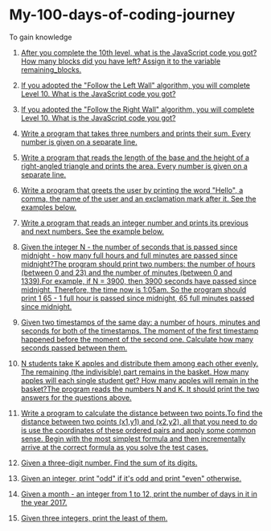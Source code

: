 # My-100-days-of-coding-journey
To gain knowledge

1. [After you complete the 10th level, what is the JavaScript code you got? How many blocks did you have left? 
Assign it to the variable remaining_blocks.](Day001.md)

2. [If you adopted the "Follow the Left Wall" algorithm, you will complete Level 10. What is the JavaScript code you got?](Day002.md) 

3. [If you adopted the "Follow the Right Wall" algorithm, you will complete Level 10. What is the JavaScript code you got?](Day003.md) 

4. [Write a program that takes three numbers and prints their sum. Every number is given on a separate line.](Day004.md)

5. [Write a program that reads the length of the base and the height of a right-angled triangle and prints the area. Every number is given on a separate line.](Day005.md)

6. [Write a program that greets the user by printing the word "Hello", a comma, the name of the user and an exclamation mark after it. See the examples below.](Day006.md)

7. [Write a program that reads an integer number and prints its previous and next numbers. See the example below.](Day007.md)

8. [Given the integer N - the number of seconds that is passed since midnight - how many full hours and full minutes are passed since midnight?The program should print two numbers: the number of hours (between 0 and 23) and the number of minutes (between 0 and 1339).For example, if N = 3900, then 3900 seconds have passed since midnight. Therefore, the time now is 1:05am. So the program should print 1 65 - 1 full hour is passed since midnight, 65 full minutes passed since midnight.](Day008.md)

9. [Given two timestamps of the same day: a number of hours, minutes and seconds for both of the timestamps. The moment of the first timestamp happened before the moment of the second one. Calculate how many seconds passed between them.](Day009.md)

10. [N students take K apples and distribute them among each other evenly. The remaining (the indivisible) part remains in the basket. How many apples will each single student get? How many apples will remain in the basket?The program reads the numbers N and K. It should print the two answers for the questions above.](Day010.md)

11. [Write a program to calculate the distance between two points.To find the distance between two points (x1,y1) and (x2,y2), all that you need to do is use the coordinates of these ordered pairs and apply some common sense. Begin with the most simplest formula and then incrementally arrive at the correct formula as you solve the test cases.](Day011.md)

12. [Given a three-digit number. Find the sum of its digits.](Day012.md)

13. [Given an integer, print "odd" if it's odd and print "even" otherwise.](Day013.md)

14. [Given a month - an integer from 1 to 12, print the number of days in it in the year 2017.](Day014.md)

15. [Given three integers, print the least of them.](Day015.md)
